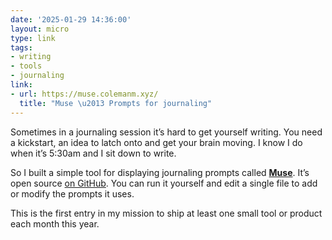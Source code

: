 ```yaml
---
date: '2025-01-29 14:36:00'
layout: micro
type: link
tags:
- writing
- tools
- journaling
link:
- url: https://muse.colemanm.xyz/
  title: "Muse \u2013 Prompts for journaling"
---
```


Sometimes in a journaling session it’s hard to get yourself writing. You need a kickstart, an idea to latch onto and get your brain moving. I know I do when it’s 5:30am and I sit down to write.

So I built a simple tool for displaying journaling prompts called **[Muse](https://muse.colemanm.xyz/)**. It’s open source [on GitHub](https://github.com/colemanm/muse). You can run it yourself and edit a single file to add or modify the prompts it uses.

This is the first entry in my mission to ship at least one small tool or product each month this year.
